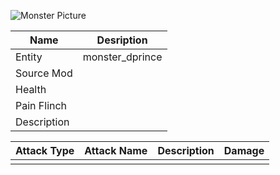 ![Monster Picture](assets/img/knight_dprince.png)

|Name  |Desription|
|------|-------------|
|Entity|monster_dprince|
|Source Mod||
|Health||
|Pain Flinch||
|Description||

|Attack Type|Attack Name|Description|Damage|
|-----------|-----------|-----------|------|
||||